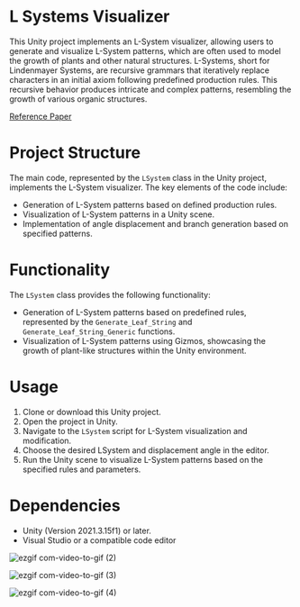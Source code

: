 # L Systems Visualizer

This Unity project implements an L-System visualizer, allowing users to generate and visualize L-System patterns, which are often used to model the growth of plants and other natural structures. L-Systems, short for Lindenmayer Systems, are recursive grammars that iteratively replace characters in an initial axiom following predefined production rules. This recursive behavior produces intricate and complex patterns, resembling the growth of various organic structures.

[Reference Paper](https://paulbourke.net/fractals/lsys/)

# Project Structure

The main code, represented by the `LSystem` class in the Unity project, implements the L-System visualizer. The key elements of the code include:

- Generation of L-System patterns based on defined production rules.
- Visualization of L-System patterns in a Unity scene.
- Implementation of angle displacement and branch generation based on specified patterns.

# Functionality

The `LSystem` class provides the following functionality:

- Generation of L-System patterns based on predefined rules, represented by the `Generate_Leaf_String` and `Generate_Leaf_String_Generic` functions.
- Visualization of L-System patterns using Gizmos, showcasing the growth of plant-like structures within the Unity environment.

# Usage

1. Clone or download this Unity project.
2. Open the project in Unity.
3. Navigate to the `LSystem` script for L-System visualization and modification.
4. Choose the desired LSystem and displacement angle in the editor.
6. Run the Unity scene to visualize L-System patterns based on the specified rules and parameters.

# Dependencies

- Unity (Version 2021.3.15f1) or later.
- Visual Studio or a compatible code editor

 
![ezgif com-video-to-gif (2)](https://github.com/jyblackshaw/L-Systems/assets/68715353/5c286ec2-1c95-42e7-bfad-05969691dbb3)

![ezgif com-video-to-gif (3)](https://github.com/jyblackshaw/L-Systems/assets/68715353/c4d31316-1246-48ac-88bb-e598772550f3)

![ezgif com-video-to-gif (4)](https://github.com/jyblackshaw/L-Systems/assets/68715353/0f8cb1dd-749f-46e0-bf3e-084b9181e3cb)
